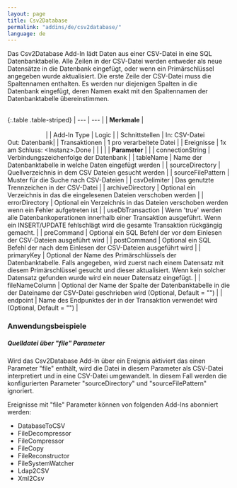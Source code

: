 ```yaml
---
layout: page
title: Csv2Database
permalink: "addins/de/csv2database/"
language: de
---
```


Das Csv2Database Add-In lädt Daten aus einer CSV-Datei in eine SQL Datenbanktabelle.
Alle Zeilen in der CSV-Datei werden entweder als neue Datensätze in die Datenbank eingefügt, oder wenn ein Primärschlüssel
angegeben wurde aktualisiert.
Die erste Zeile der CSV-Datei muss die Spaltennamen enthalten. Es werden nur diejenigen Spalten in die Datenbank eingefügt, deren Namen exakt mit den Spaltennamen der Datenbanktabelle übereinstimmen.<br /><br />

{:.table .table-striped}
| --- | --- |
| __Merkmale__ | &nbsp;&nbsp;&nbsp;&nbsp;&nbsp;&nbsp;&nbsp;&nbsp;&nbsp;&nbsp;&nbsp;&nbsp;&nbsp;&nbsp;&nbsp;&nbsp;&nbsp;&nbsp;&nbsp;&nbsp;&nbsp;&nbsp;&nbsp;&nbsp;&nbsp;&nbsp;&nbsp;&nbsp;&nbsp;&nbsp;&nbsp;&nbsp;&nbsp;&nbsp;&nbsp;&nbsp;&nbsp;&nbsp;&nbsp;&nbsp;&nbsp;&nbsp;&nbsp;&nbsp;&nbsp;&nbsp;&nbsp;&nbsp;&nbsp;&nbsp;&nbsp;&nbsp;&nbsp;&nbsp;&nbsp;&nbsp;&nbsp;&nbsp;&nbsp;&nbsp;&nbsp;&nbsp;&nbsp;&nbsp;&nbsp;&nbsp;&nbsp;&nbsp;&nbsp;&nbsp;&nbsp;&nbsp;&nbsp;&nbsp;&nbsp;&nbsp;&nbsp;&nbsp;&nbsp;&nbsp;&nbsp;&nbsp;&nbsp;&nbsp;&nbsp;&nbsp;&nbsp;&nbsp;&nbsp;&nbsp;&nbsp;&nbsp;&nbsp;&nbsp;&nbsp;&nbsp;&nbsp;&nbsp;&nbsp;&nbsp;&nbsp;&nbsp;&nbsp;&nbsp;&nbsp;&nbsp;&nbsp;&nbsp;&nbsp;&nbsp;&nbsp;&nbsp;&nbsp;&nbsp;&nbsp;&nbsp;&nbsp;&nbsp;&nbsp;&nbsp;&nbsp;&nbsp;&nbsp;&nbsp;&nbsp;&nbsp;&nbsp;&nbsp;&nbsp;&nbsp;&nbsp;&nbsp;&nbsp;&nbsp;&nbsp;&nbsp;&nbsp;&nbsp;&nbsp;&nbsp;&nbsp;&nbsp;&nbsp;&nbsp;&nbsp;&nbsp;&nbsp;&nbsp;&nbsp; |
| Add-In Type | Logic |
| Schnittstellen | In: CSV-Datei<br /> Out: Datenbank|
| Transaktionen | 1 pro verarbeitete Datei |
| Ereignisse | 1x am Schluss: &lt;Instanz&gt;.Done |
| | |
| __Parameter__ | |
| connectionString | Verbindungszeichenfolge der Datenbank | 
| tableName | Name der Datenbanktabelle in welche Daten eingefügt werden | 
| sourceDirectory | Quellverzeichnis in dem CSV Dateien gesucht werden | 
| sourceFilePattern | Muster für die Suche nach CSV-Dateien | 
| csvDelimiter | Das genutzte Trennzeichen in der CSV-Datei |
| archiveDirectory | Optional ein Verzeichnis in das die eingelesenen Dateien verschoben werden |
| errorDirectory | Optional ein Verzeichnis in das Dateien verschoben werden wenn ein Fehler aufgetreten ist |
| useDbTransaction | Wenn 'true' werden alle Datenbankoperationen innerhalb einer Transaktion ausgeführt. Wenn ein INSERT/UPDATE fehlschlägt wird die gesamte Transaktion rückgängig gemacht. |
| preCommand | Optional ein SQL Befehl der vor dem Einlesen der CSV-Dateien ausgeführt wird |
| postCommand | Optional ein SQL Befehl der nach dem Einlesen der CSV-Dateien ausgeführt wird |
| primaryKey | Optional der Name des Primärschlüssels der Datenbanktabelle. Falls angegeben, wird zuerst nach einem Datensatz mit diesem Primärschlüssel gesucht und dieser aktualisiert. Wenn kein solcher Datensatz gefunden wurde wird ein neuer Datensatz eingefügt. |
| fileNameColumn | Optional der Name der Spalte der Datenbanktabelle in die der Dateiname der CSV-Datei geschrieben wird  (Optional, Default = "") |
| endpoint | Name des Endpunktes der in der Transaktion verwendet wird (Optional, Default = "") |
 
 
### Anwendungsbeispiele 

##### Quelldatei über "file" Parameter

Wird das Csv2Database Add-In über ein Ereignis aktiviert das einen Parameter "file" enthält, wird die Datei in diesem Parameter als CSV-Datei interpretiert und in eine CSV-Datei umgewandelt. In diesem Fall werden die konfigurierten Parameter "sourceDirectory" und "sourceFilePattern" ignoriert.

Ereignisse mit "file" Parameter können von folgenden Add-Ins abonniert werden:
* DatabaseToCSV
* FileDecompressor
* FileCompressor
* FileCopy
* FileReconstructor
* FileSystemWatcher
* Ldap2CSV
* Xml2Csv
